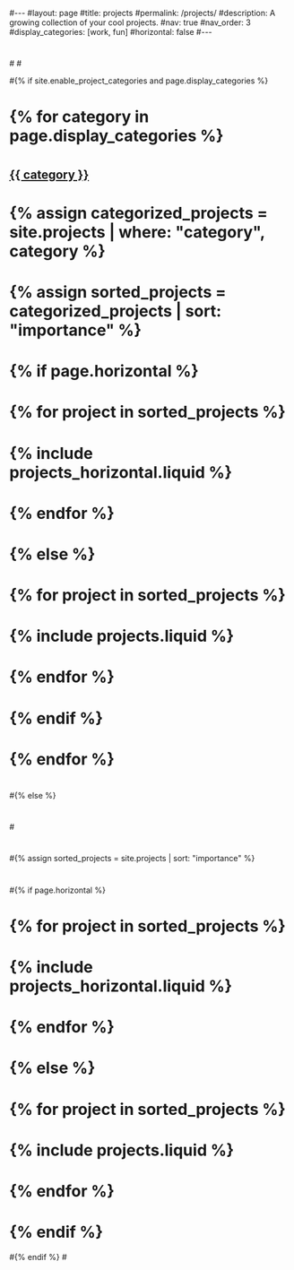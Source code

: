 #---
#layout: page
#title: projects
#permalink: /projects/
#description: A growing collection of your cool projects.
#nav: true
#nav_order: 3
#display_categories: [work, fun]
#horizontal: false
#---

#

#<!-- pages/projects.md --> #<div class="projects"> #{% if site.enable_project_categories and page.display_categories %}

# <!-- Display categorized projects -->

# {% for category in page.display_categories %}

# <a id="{{ category }}" href=".#{{ category }}">

# <h2 class="category">{{ category }}</h2>

# </a>

# {% assign categorized_projects = site.projects | where: "category", category %}

# {% assign sorted_projects = categorized_projects | sort: "importance" %}

# <!-- Generate cards for each project -->

# {% if page.horizontal %}

# <div class="container">

# <div class="row row-cols-1 row-cols-md-2">

# {% for project in sorted_projects %}

# {% include projects_horizontal.liquid %}

# {% endfor %}

# </div>

# </div>

# {% else %}

# <div class="row row-cols-1 row-cols-md-3">

# {% for project in sorted_projects %}

# {% include projects.liquid %}

# {% endfor %}

# </div>

# {% endif %}

# {% endfor %}

#

#{% else %}

#

#<!-- Display projects without categories -->

#

#{% assign sorted_projects = site.projects | sort: "importance" %}

#

# <!-- Generate cards for each project -->

#

#{% if page.horizontal %}

#

# <div class="container">

# <div class="row row-cols-1 row-cols-md-2">

# {% for project in sorted_projects %}

# {% include projects_horizontal.liquid %}

# {% endfor %}

# </div>

# </div>

# {% else %}

# <div class="row row-cols-1 row-cols-md-3">

# {% for project in sorted_projects %}

# {% include projects.liquid %}

# {% endfor %}

# </div>

# {% endif %}

#{% endif %} #</div>
